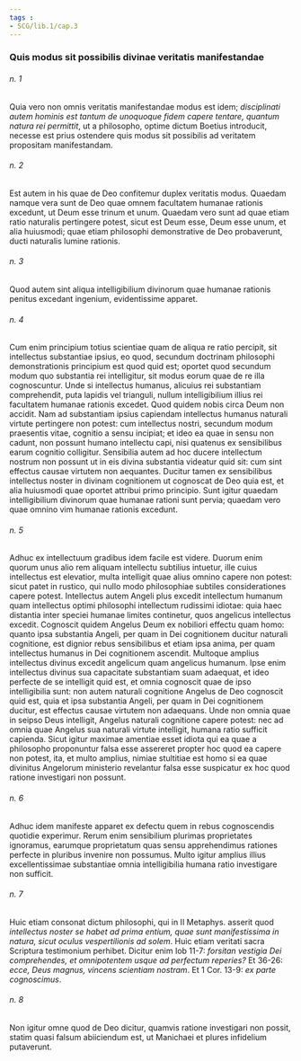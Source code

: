 ```yaml
---
tags : 
- SCG/lib.1/cap.3
---
```


### Quis modus sit possibilis divinae veritatis manifestandae

###### n. 1
Quia vero non omnis veritatis manifestandae modus est idem; *disciplinati autem hominis est tantum de unoquoque fidem capere tentare, quantum natura rei permittit*, ut a philosopho, optime dictum Boetius introducit, necesse est prius ostendere quis modus sit possibilis ad veritatem propositam manifestandam.

###### n. 2
Est autem in his quae de Deo confitemur duplex veritatis modus. Quaedam namque vera sunt de Deo quae omnem facultatem humanae rationis excedunt, ut Deum esse trinum et unum. Quaedam vero sunt ad quae etiam ratio naturalis pertingere potest, sicut est Deum esse, Deum esse unum, et alia huiusmodi; quae etiam philosophi demonstrative de Deo probaverunt, ducti naturalis lumine rationis.

###### n. 3
Quod autem sint aliqua intelligibilium divinorum quae humanae rationis penitus excedant ingenium, evidentissime apparet.

###### n. 4
Cum enim principium totius scientiae quam de aliqua re ratio percipit, sit intellectus substantiae ipsius, eo quod, secundum doctrinam philosophi demonstrationis principium est quod quid est; oportet quod secundum modum quo substantia rei intelligitur, sit modus eorum quae de re illa cognoscuntur. Unde si intellectus humanus, alicuius rei substantiam comprehendit, puta lapidis vel trianguli, nullum intelligibilium illius rei facultatem humanae rationis excedet. Quod quidem nobis circa Deum non accidit. Nam ad substantiam ipsius capiendam intellectus humanus naturali virtute pertingere non potest: cum intellectus nostri, secundum modum praesentis vitae, cognitio a sensu incipiat; et ideo ea quae in sensu non cadunt, non possunt humano intellectu capi, nisi quatenus ex sensibilibus earum cognitio colligitur. Sensibilia autem ad hoc ducere intellectum nostrum non possunt ut in eis divina substantia videatur quid sit: cum sint effectus causae virtutem non aequantes. Ducitur tamen ex sensibilibus intellectus noster in divinam cognitionem ut cognoscat de Deo quia est, et alia huiusmodi quae oportet attribui primo principio. Sunt igitur quaedam intelligibilium divinorum quae humanae rationi sunt pervia; quaedam vero quae omnino vim humanae rationis excedunt.

###### n. 5
Adhuc ex intellectuum gradibus idem facile est videre. Duorum enim quorum unus alio rem aliquam intellectu subtilius intuetur, ille cuius intellectus est elevatior, multa intelligit quae alius omnino capere non potest: sicut patet in rustico, qui nullo modo philosophiae subtiles considerationes capere potest. Intellectus autem Angeli plus excedit intellectum humanum quam intellectus optimi philosophi intellectum rudissimi idiotae: quia haec distantia inter speciei humanae limites continetur, quos angelicus intellectus excedit. Cognoscit quidem Angelus Deum ex nobiliori effectu quam homo: quanto ipsa substantia Angeli, per quam in Dei cognitionem ducitur naturali cognitione, est dignior rebus sensibilibus et etiam ipsa anima, per quam intellectus humanus in Dei cognitionem ascendit. Multoque amplius intellectus divinus excedit angelicum quam angelicus humanum. Ipse enim intellectus divinus sua capacitate substantiam suam adaequat, et ideo perfecte de se intelligit quid est, et omnia cognoscit quae de ipso intelligibilia sunt: non autem naturali cognitione Angelus de Deo cognoscit quid est, quia et ipsa substantia Angeli, per quam in Dei cognitionem ducitur, est effectus causae virtutem non adaequans. Unde non omnia quae in seipso Deus intelligit, Angelus naturali cognitione capere potest: nec ad omnia quae Angelus sua naturali virtute intelligit, humana ratio sufficit capienda. Sicut igitur maximae amentiae esset idiota qui ea quae a philosopho proponuntur falsa esse assereret propter hoc quod ea capere non potest, ita, et multo amplius, nimiae stultitiae est homo si ea quae divinitus Angelorum ministerio revelantur falsa esse suspicatur ex hoc quod ratione investigari non possunt.

###### n. 6
Adhuc idem manifeste apparet ex defectu quem in rebus cognoscendis quotidie experimur. Rerum enim sensibilium plurimas proprietates ignoramus, earumque proprietatum quas sensu apprehendimus rationes perfecte in pluribus invenire non possumus. Multo igitur amplius illius excellentissimae substantiae omnia intelligibilia humana ratio investigare non sufficit.

###### n. 7
Huic etiam consonat dictum philosophi, qui in II Metaphys. asserit quod *intellectus noster se habet ad prima entium, quae sunt manifestissima in natura, sicut oculus vespertilionis ad solem*. Huic etiam veritati sacra Scriptura testimonium perhibet. Dicitur enim Iob 11-7: *forsitan vestigia Dei comprehendes, et omnipotentem usque ad perfectum reperies?* Et 36-26: *ecce, Deus magnus, vincens scientiam nostram*. Et 1 Cor. 13-9: *ex parte cognoscimus*.

###### n. 8
Non igitur omne quod de Deo dicitur, quamvis ratione investigari non possit, statim quasi falsum abiiciendum est, ut Manichaei et plures infidelium putaverunt.

